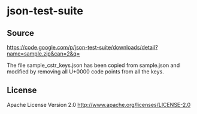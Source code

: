 # json-test-suite

## Source

https://code.google.com/p/json-test-suite/downloads/detail?name=sample.zip&can=2&q=

The file sample_cstr_keys.json has been copied from sample.json and modified by removing all U+0000 code points from all the keys.

## License

Apache License Version 2.0
http://www.apache.org/licenses/LICENSE-2.0